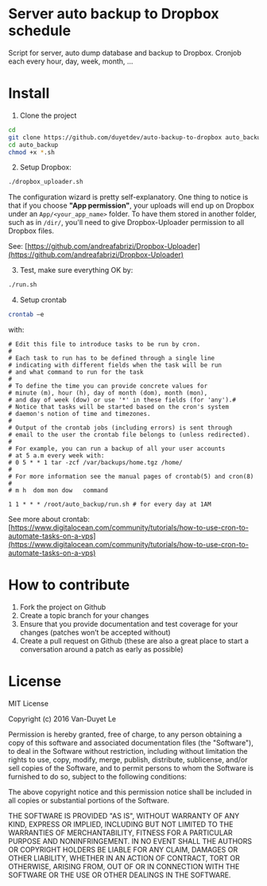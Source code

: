 # Server auto backup to Dropbox schedule
Script for server, auto dump database and backup to Dropbox. Cronjob each every hour, day, week, month, ...

# Install

1. Clone the project

  ```sh
  cd 
  git clone https://github.com/duyetdev/auto-backup-to-dropbox auto_backup
  cd auto_backup
  chmod +x *.sh
  ```
  
2. Setup Dropbox: 

  ```sh
  ./dropbox_uploader.sh
  ```

  The configuration wizard is pretty self-explanatory. One thing to notice is that if you choose **"App permission"**, your   uploads will end up on Dropbox under an `App/<your_app_name>` folder. To have them stored in another folder, such as in   `/dir/`, you'll need to give Dropbox-Uploader permission to all Dropbox files.

  See: [https://github.com/andreafabrizi/Dropbox-Uploader](https://github.com/andreafabrizi/Dropbox-Uploader)

3. Test, make sure everything OK by:

  ```sh
  ./run.sh
  ```

4. Setup crontab

  ```sh
  crontab –e
  ```
  
  with: 
  ```
  # Edit this file to introduce tasks to be run by cron.
  #
  # Each task to run has to be defined through a single line
  # indicating with different fields when the task will be run
  # and what command to run for the task
  #
  # To define the time you can provide concrete values for
  # minute (m), hour (h), day of month (dom), month (mon),
  # and day of week (dow) or use '*' in these fields (for 'any').#
  # Notice that tasks will be started based on the cron's system
  # daemon's notion of time and timezones.
  #
  # Output of the crontab jobs (including errors) is sent through
  # email to the user the crontab file belongs to (unless redirected).
  #
  # For example, you can run a backup of all your user accounts
  # at 5 a.m every week with:
  # 0 5 * * 1 tar -zcf /var/backups/home.tgz /home/
  #
  # For more information see the manual pages of crontab(5) and cron(8)
  #
  # m h  dom mon dow   command
  
  1 1 * * * /root/auto_backup/run.sh # for every day at 1AM
  ```
  
  See more about crontab: [https://www.digitalocean.com/community/tutorials/how-to-use-cron-to-automate-tasks-on-a-vps](https://www.digitalocean.com/community/tutorials/how-to-use-cron-to-automate-tasks-on-a-vps)


# How to contribute

1. Fork the project on Github
2. Create a topic branch for your changes
3. Ensure that you provide documentation and test coverage for your changes (patches won’t be accepted without)
4. Create a pull request on Github (these are also a great place to start a conversation around a patch as early as possible)

# License

MIT License

Copyright (c) 2016 Van-Duyet Le

Permission is hereby granted, free of charge, to any person obtaining a copy of this software and associated documentation files (the "Software"), to deal in the Software without restriction, including without limitation the rights to use, copy, modify, merge, publish, distribute, sublicense, and/or sell copies of the Software, and to permit persons to whom the Software is furnished to do so, subject to the following conditions:

The above copyright notice and this permission notice shall be included in all copies or substantial portions of the Software.

THE SOFTWARE IS PROVIDED "AS IS", WITHOUT WARRANTY OF ANY KIND, EXPRESS OR IMPLIED, INCLUDING BUT NOT LIMITED TO THE WARRANTIES OF MERCHANTABILITY, FITNESS FOR A PARTICULAR PURPOSE AND NONINFRINGEMENT. IN NO EVENT SHALL THE AUTHORS OR COPYRIGHT HOLDERS BE LIABLE FOR ANY CLAIM, DAMAGES OR OTHER LIABILITY, WHETHER IN AN ACTION OF CONTRACT, TORT OR OTHERWISE, ARISING FROM, OUT OF OR IN CONNECTION WITH THE SOFTWARE OR THE USE OR OTHER DEALINGS IN THE SOFTWARE.
